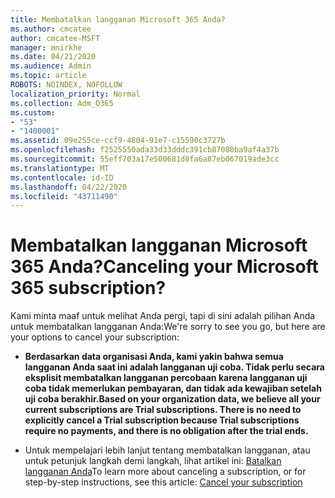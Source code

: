 ```yaml
---
title: Membatalkan langganan Microsoft 365 Anda?
ms.author: cmcatee
author: cmcatee-MSFT
manager: mnirkhe
ms.date: 04/21/2020
ms.audience: Admin
ms.topic: article
ROBOTS: NOINDEX, NOFOLLOW
localization_priority: Normal
ms.collection: Adm_O365
ms.custom:
- "53"
- "1400001"
ms.assetid: 09e255ce-ccf9-4804-91e7-c15590c3727b
ms.openlocfilehash: f2525550ada33d33dddc391cb87080ba9af4a37b
ms.sourcegitcommit: 55eff703a17e500681d8fa6a87eb067019ade3cc
ms.translationtype: MT
ms.contentlocale: id-ID
ms.lasthandoff: 04/22/2020
ms.locfileid: "43711490"
---
```

# <a name="canceling-your-microsoft-365-subscription"></a><span data-ttu-id="5f1e6-102">Membatalkan langganan Microsoft 365 Anda?</span><span class="sxs-lookup"><span data-stu-id="5f1e6-102">Canceling your Microsoft 365 subscription?</span></span>

<span data-ttu-id="5f1e6-103">Kami minta maaf untuk melihat Anda pergi, tapi di sini adalah pilihan Anda untuk membatalkan langganan Anda:</span><span class="sxs-lookup"><span data-stu-id="5f1e6-103">We're sorry to see you go, but here are your options to cancel your subscription:</span></span>
  
- <span data-ttu-id="5f1e6-104">**Berdasarkan data organisasi Anda, kami yakin bahwa semua langganan Anda saat ini adalah langganan uji coba. Tidak perlu secara eksplisit membatalkan langganan percobaan karena langganan uji coba tidak memerlukan pembayaran, dan tidak ada kewajiban setelah uji coba berakhir.**</span><span class="sxs-lookup"><span data-stu-id="5f1e6-104">**Based on your organization data, we believe all your current subscriptions are Trial subscriptions. There is no need to explicitly cancel a Trial subscription because Trial subscriptions require no payments, and there is no obligation after the trial ends.**</span></span>

- <span data-ttu-id="5f1e6-105">Untuk mempelajari lebih lanjut tentang membatalkan langganan, atau untuk petunjuk langkah demi langkah, lihat artikel ini: [Batalkan langganan Anda](https://docs.microsoft.com/office365/admin/subscriptions-and-billing/cancel-your-subscription)</span><span class="sxs-lookup"><span data-stu-id="5f1e6-105">To learn more about canceling a subscription, or for step-by-step instructions, see this article: [Cancel your subscription](https://docs.microsoft.com/office365/admin/subscriptions-and-billing/cancel-your-subscription)</span></span>